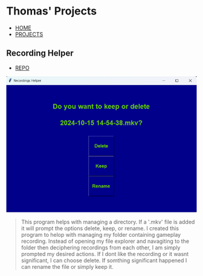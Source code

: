 # Thomas' Projects

- [HOME](index.html)
- [PROJECTS](index2.html)

## Recording Helper

* [REPO](https://github.com/BruzaTom/recording_helper)

![recoding helper](static/images/recording_helper/rc_options.png)

> This program helps with managing a directory. If a '.mkv' file is added it will prompt the options delete, keep, or rename. I created this program to helop with managing my folder containing gameplay recording. Instead of opening my file explorer and navagiting to the folder then deciphering recordings from each other, I am simply prompted my desired actions. If I dont like the recording or it wasnt significant, I can choose delete. If somthing significant happened I can rename the file or simply keep it.